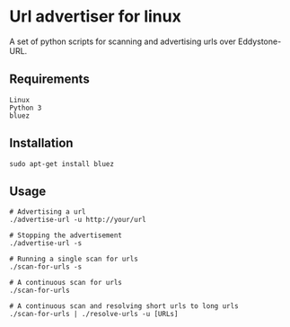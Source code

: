 # Url advertiser for linux

A set of python scripts for scanning and advertising urls over Eddystone-URL.

## Requirements

    Linux
    Python 3
    bluez

## Installation

    sudo apt-get install bluez

## Usage

    # Advertising a url
    ./advertise-url -u http://your/url

    # Stopping the advertisement
    ./advertise-url -s

    # Running a single scan for urls
    ./scan-for-urls -s

    # A continuous scan for urls
    ./scan-for-urls

    # A continuous scan and resolving short urls to long urls
    ./scan-for-urls | ./resolve-urls -u [URLs]

